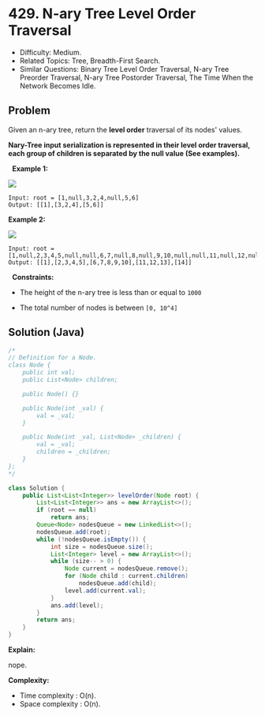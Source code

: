 # 429. N-ary Tree Level Order Traversal

- Difficulty: Medium.
- Related Topics: Tree, Breadth-First Search.
- Similar Questions: Binary Tree Level Order Traversal, N-ary Tree Preorder Traversal, N-ary Tree Postorder Traversal, The Time When the Network Becomes Idle.

## Problem

Given an n-ary tree, return the **level order** traversal of its nodes' values.

**Nary-Tree input serialization is represented in their level order traversal, each group of children is separated by the null value (See examples).**

 
**Example 1:**


![](https://assets.leetcode.com/uploads/2018/10/12/narytreeexample.png)


```
Input: root = [1,null,3,2,4,null,5,6]
Output: [[1],[3,2,4],[5,6]]
```

**Example 2:**


![](https://assets.leetcode.com/uploads/2019/11/08/sample_4_964.png)


```
Input: root = [1,null,2,3,4,5,null,null,6,7,null,8,null,9,10,null,null,11,null,12,null,13,null,null,14]
Output: [[1],[2,3,4,5],[6,7,8,9,10],[11,12,13],[14]]
```

 
**Constraints:**


	
- The height of the n-ary tree is less than or equal to ```1000```
	
- The total number of nodes is between ```[0, 10^4]```



## Solution (Java)

```java
/*
// Definition for a Node.
class Node {
    public int val;
    public List<Node> children;

    public Node() {}

    public Node(int _val) {
        val = _val;
    }

    public Node(int _val, List<Node> _children) {
        val = _val;
        children = _children;
    }
};
*/

class Solution {
    public List<List<Integer>> levelOrder(Node root) {
        List<List<Integer>> ans = new ArrayList<>();
        if (root == null)
            return ans;
        Queue<Node> nodesQueue = new LinkedList<>();
        nodesQueue.add(root);
        while (!nodesQueue.isEmpty()) {
            int size = nodesQueue.size();
            List<Integer> level = new ArrayList<>();
            while (size-- > 0) {
                Node current = nodesQueue.remove();
                for (Node child : current.children) 
                    nodesQueue.add(child);
                level.add(current.val);
            }
            ans.add(level);
        }
        return ans;
    }
}
```

**Explain:**

nope.

**Complexity:**

* Time complexity : O(n).
* Space complexity : O(n).

